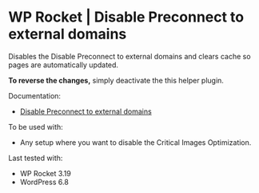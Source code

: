 # WP Rocket | Disable Preconnect to external domains

Disables the  Disable Preconnect to external domains and clears cache so pages are automatically updated.

**To reverse the changes,** simply deactivate the this helper plugin. 

Documentation:
* [Disable Preconnect to external domains](https://docs.wp-rocket.me/article/1869-preconnect-to-external-domains)

To be used with:
* Any setup where you want to disable the Critical Images Optimization.

Last tested with:
* WP Rocket 3.19
* WordPress 6.8



